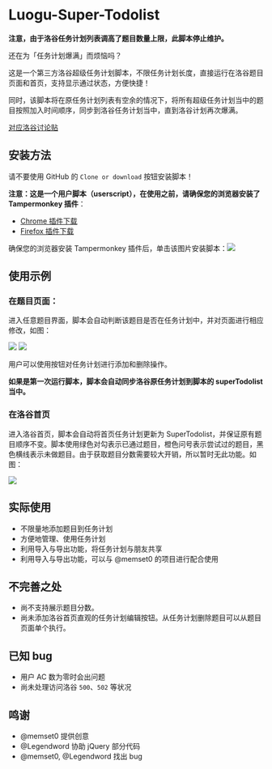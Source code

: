# Luogu-Super-Todolist

**注意，由于洛谷任务计划列表调高了题目数量上限，此脚本停止维护。**

还在为「任务计划爆满」而烦恼吗？

这是一个第三方洛谷超级任务计划脚本，不限任务计划长度，直接运行在洛谷题目页面和首页，支持显示通过状态，方便快捷！

同时，该脚本将在原任务计划列表有空余的情况下，将所有超级任务计划当中的题目按照加入时间顺序，同步到洛谷任务计划当中，直到洛谷计划再次爆满。

[对应洛谷讨论贴](https://www.luogu.org/discuss/show/99150)

## 安装方法

请不要使用 GitHub 的 `Clone or download` 按钮安装脚本！

**注意：这是一个用户脚本（userscript），在使用之前，请确保您的浏览器安装了 Tampermonkey 插件**：
- [Chrome 插件下载](https://chrome.google.com/webstore/detail/tampermonkey/dhdgffkkebhmkfjojejmpbldmpobfkfo)
- [Firefox 插件下载](https://addons.mozilla.org/zh-CN/firefox/addon/tampermonkey/)

确保您的浏览器安装 Tampermonkey 插件后，单击该图片安装脚本：[![](https://s2.ax1x.com/2019/02/10/kaCnRU.png)](https://greasyfork.org/zh-CN/scripts/377607-%E6%B4%9B%E8%B0%B7%E8%B6%85%E7%BA%A7%E4%BB%BB%E5%8A%A1%E8%AE%A1%E5%88%92-%E7%AC%AC%E4%B8%89%E6%96%B9)

## 使用示例

### 在题目页面：

进入任意题目界面，脚本会自动判断该题目是否在任务计划中，并对页面进行相应修改，如图：

![](https://s2.ax1x.com/2019/02/10/ka96v4.png) ![](https://s2.ax1x.com/2019/02/10/ka92r9.png)

用户可以使用按钮对任务计划进行添加和删除操作。

**如果是第一次运行脚本，脚本会自动同步洛谷原任务计划到脚本的 superTodolist 当中。**

### 在洛谷首页

进入洛谷首页，脚本会自动将首页任务计划更新为 SuperTodolist，并保证原有题目顺序不变。脚本使用绿色对勾表示已通过题目，橙色问号表示尝试过的题目，黑色横线表示未做题目。由于获取题目分数需要较大开销，所以暂时无此功能。如图：

![](https://s2.ax1x.com/2019/02/10/ka9bKH.png)

## 实际使用

- 不限量地添加题目到任务计划
- 方便地管理、使用任务计划
- 利用导入与导出功能，将任务计划与朋友共享
- 利用导入与导出功能，可以与 @memset0 的项目进行配合使用

## 不完善之处

- 尚不支持展示题目分数。
- 尚未添加洛谷首页直观的任务计划编辑按钮。从任务计划删除题目可以从题目页面单个执行。

## 已知 bug

- 用户 AC 数为零时会出问题
- 尚未处理访问洛谷 `500`、`502` 等状况

## 鸣谢

- @memset0 提供创意
- @Legendword 协助 jQuery 部分代码
- @memset0, @Legendword 找出 bug
